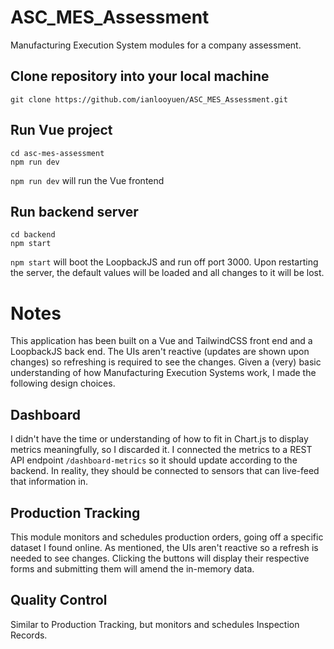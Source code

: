# ASC_MES_Assessment
Manufacturing Execution System modules for a company assessment.

## Clone repository into your local machine
```
git clone https://github.com/ianlooyuen/ASC_MES_Assessment.git
```

## Run Vue project
```
cd asc-mes-assessment
npm run dev
```
```npm run dev``` will run the Vue frontend

## Run backend server
```
cd backend
npm start
```
```npm start``` will boot the LoopbackJS and run off port 3000. Upon restarting the server, the default values will be loaded and all changes to it will be lost.

# Notes
This application has been built on a Vue and TailwindCSS front end and a LoopbackJS back end. The UIs aren't reactive (updates are shown upon changes) so refreshing is required to see the changes.
Given a (very) basic understanding of how Manufacturing Execution Systems work, I made the following design choices. 
## Dashboard
I didn't have the time or understanding of how to fit in Chart.js to display metrics meaningfully, so I discarded it. I connected the metrics to a REST API endpoint ```/dashboard-metrics``` so it should update according to the backend.
In reality, they should be connected to sensors that can live-feed that information in. 
## Production Tracking
This module monitors and schedules production orders, going off a specific dataset I found online. As mentioned, the UIs aren't reactive so a refresh is needed to see changes. Clicking the buttons will display their respective forms and submitting them will amend the in-memory data.
## Quality Control
Similar to Production Tracking, but monitors and schedules Inspection Records.
